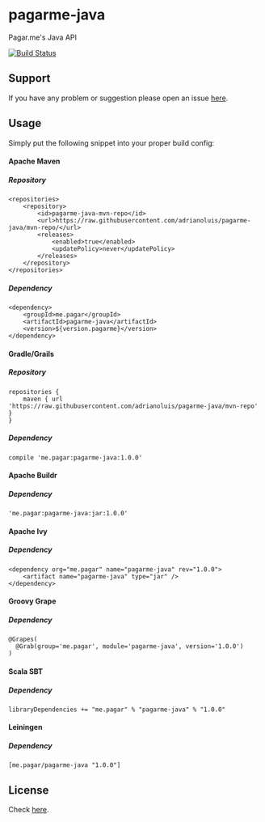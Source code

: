 pagarme-java
=========

Pagar.me's Java API

[![Build Status](https://travis-ci.org/adrianoluis/pagarme-java.png?branch=master)](https://travis-ci.org/adrianoluis/pagarme-java)

## Support
If you have any problem or suggestion please open an issue [here](https://github.com/adrianoluis/pagarme-java/issues).

## Usage

Simply put the following snippet into your proper build config:

#### Apache Maven

##### Repository
```
<repositories>
    <repository>
        <id>pagarme-java-mvn-repo</id>
        <url>https://raw.githubusercontent.com/adrianoluis/pagarme-java/mvn-repo/</url>
        <releases>
            <enabled>true</enabled>
            <updatePolicy>never</updatePolicy>
        </releases>
    </repository>
</repositories>
```

##### Dependency
```
<dependency>
    <groupId>me.pagar</groupId>
    <artifactId>pagarme-java</artifactId>
    <version>${version.pagarme}</version>
</dependency>
```

#### Gradle/Grails

##### Repository
```
repositories {
    maven { url 'https://raw.githubusercontent.com/adrianoluis/pagarme-java/mvn-repo' }
}
```

##### Dependency
```
compile 'me.pagar:pagarme-java:1.0.0'
```

#### Apache Buildr

##### Dependency
```
'me.pagar:pagarme-java:jar:1.0.0'
```

#### Apache Ivy

##### Dependency
```
<dependency org="me.pagar" name="pagarme-java" rev="1.0.0">
    <artifact name="pagarme-java" type="jar" />
</dependency>
```

#### Groovy Grape

##### Dependency
```
@Grapes(
  @Grab(group='me.pagar', module='pagarme-java', version='1.0.0')
)
```

#### Scala SBT

##### Dependency
```
libraryDependencies += "me.pagar" % "pagarme-java" % "1.0.0"
```

#### Leiningen

##### Dependency
```
[me.pagar/pagarme-java "1.0.0"]
```

## License

Check [here](LICENSE).